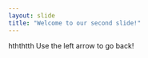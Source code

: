 ```yaml
---
layout: slide
title: "Welcome to our second slide!"
---
```

hththtth
Use the left arrow to go back!
